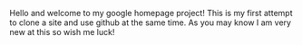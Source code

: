 Hello and welcome to my google homepage project! This is my first attempt to clone a site and use github at the same time. As you may know I am very new at this so wish me luck!